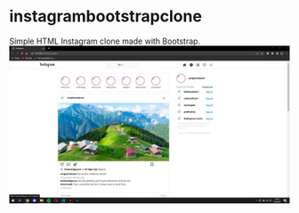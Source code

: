 # instagrambootstrapclone
Simple HTML Instagram clone made with Bootstrap.
 ![](/assets/instaclone.JPG)